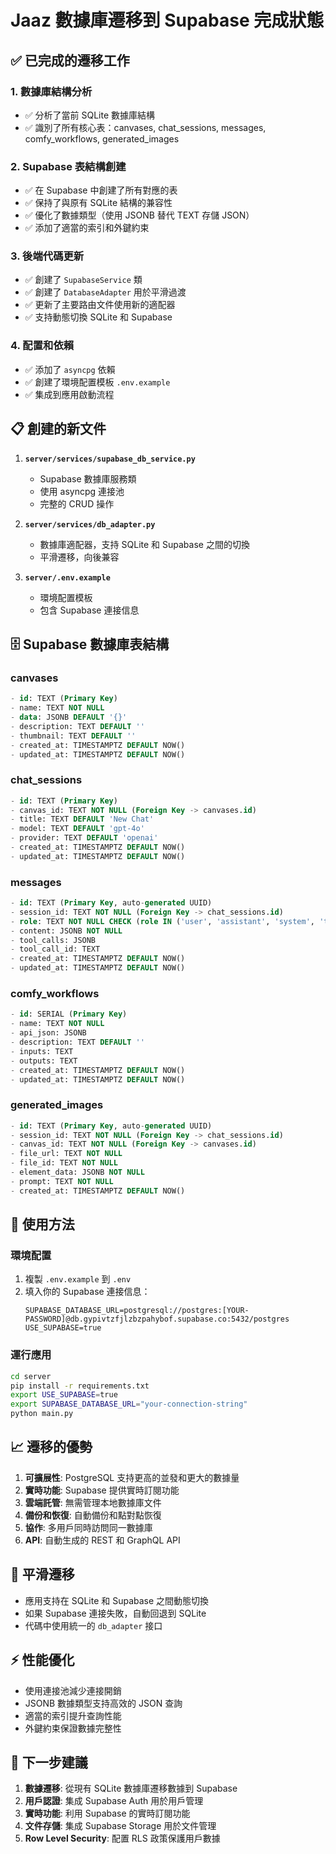 # Jaaz 數據庫遷移到 Supabase 完成狀態

## ✅ 已完成的遷移工作

### 1. 數據庫結構分析
- ✅ 分析了當前 SQLite 數據庫結構
- ✅ 識別了所有核心表：canvases, chat_sessions, messages, comfy_workflows, generated_images

### 2. Supabase 表結構創建
- ✅ 在 Supabase 中創建了所有對應的表
- ✅ 保持了與原有 SQLite 結構的兼容性
- ✅ 優化了數據類型（使用 JSONB 替代 TEXT 存儲 JSON）
- ✅ 添加了適當的索引和外鍵約束

### 3. 後端代碼更新
- ✅ 創建了 `SupabaseService` 類
- ✅ 創建了 `DatabaseAdapter` 用於平滑過渡
- ✅ 更新了主要路由文件使用新的適配器
- ✅ 支持動態切換 SQLite 和 Supabase

### 4. 配置和依賴
- ✅ 添加了 `asyncpg` 依賴
- ✅ 創建了環境配置模板 `.env.example`
- ✅ 集成到應用啟動流程

## 📋 創建的新文件

1. **`server/services/supabase_db_service.py`**
   - Supabase 數據庫服務類
   - 使用 asyncpg 連接池
   - 完整的 CRUD 操作

2. **`server/services/db_adapter.py`**
   - 數據庫適配器，支持 SQLite 和 Supabase 之間的切換
   - 平滑遷移，向後兼容

3. **`server/.env.example`**
   - 環境配置模板
   - 包含 Supabase 連接信息

## 🗄️ Supabase 數據庫表結構

### canvases
```sql
- id: TEXT (Primary Key)
- name: TEXT NOT NULL
- data: JSONB DEFAULT '{}'
- description: TEXT DEFAULT ''
- thumbnail: TEXT DEFAULT ''
- created_at: TIMESTAMPTZ DEFAULT NOW()
- updated_at: TIMESTAMPTZ DEFAULT NOW()
```

### chat_sessions
```sql
- id: TEXT (Primary Key)
- canvas_id: TEXT NOT NULL (Foreign Key -> canvases.id)
- title: TEXT DEFAULT 'New Chat'
- model: TEXT DEFAULT 'gpt-4o'
- provider: TEXT DEFAULT 'openai'
- created_at: TIMESTAMPTZ DEFAULT NOW()
- updated_at: TIMESTAMPTZ DEFAULT NOW()
```

### messages
```sql
- id: TEXT (Primary Key, auto-generated UUID)
- session_id: TEXT NOT NULL (Foreign Key -> chat_sessions.id)
- role: TEXT NOT NULL CHECK (role IN ('user', 'assistant', 'system', 'tool'))
- content: JSONB NOT NULL
- tool_calls: JSONB
- tool_call_id: TEXT
- created_at: TIMESTAMPTZ DEFAULT NOW()
- updated_at: TIMESTAMPTZ DEFAULT NOW()
```

### comfy_workflows
```sql
- id: SERIAL (Primary Key)
- name: TEXT NOT NULL
- api_json: JSONB
- description: TEXT DEFAULT ''
- inputs: TEXT
- outputs: TEXT
- created_at: TIMESTAMPTZ DEFAULT NOW()
- updated_at: TIMESTAMPTZ DEFAULT NOW()
```

### generated_images
```sql
- id: TEXT (Primary Key, auto-generated UUID)
- session_id: TEXT NOT NULL (Foreign Key -> chat_sessions.id)
- canvas_id: TEXT NOT NULL (Foreign Key -> canvases.id)
- file_url: TEXT NOT NULL
- file_id: TEXT NOT NULL
- element_data: JSONB NOT NULL
- prompt: TEXT NOT NULL
- created_at: TIMESTAMPTZ DEFAULT NOW()
```

## 🚀 使用方法

### 環境配置
1. 複製 `.env.example` 到 `.env`
2. 填入你的 Supabase 連接信息：
   ```
   SUPABASE_DATABASE_URL=postgresql://postgres:[YOUR-PASSWORD]@db.gypivtzfjlzbzpahybof.supabase.co:5432/postgres
   USE_SUPABASE=true
   ```

### 運行應用
```bash
cd server
pip install -r requirements.txt
export USE_SUPABASE=true
export SUPABASE_DATABASE_URL="your-connection-string"
python main.py
```

## 📈 遷移的優勢

1. **可擴展性**: PostgreSQL 支持更高的並發和更大的數據量
2. **實時功能**: Supabase 提供實時訂閱功能
3. **雲端託管**: 無需管理本地數據庫文件
4. **備份和恢復**: 自動備份和點對點恢復
5. **協作**: 多用戶同時訪問同一數據庫
6. **API**: 自動生成的 REST 和 GraphQL API

## 🔄 平滑遷移

- 應用支持在 SQLite 和 Supabase 之間動態切換
- 如果 Supabase 連接失敗，自動回退到 SQLite
- 代碼中使用統一的 `db_adapter` 接口

## ⚡ 性能優化

- 使用連接池減少連接開銷
- JSONB 數據類型支持高效的 JSON 查詢
- 適當的索引提升查詢性能
- 外鍵約束保證數據完整性

## 🎯 下一步建議

1. **數據遷移**: 從現有 SQLite 數據庫遷移數據到 Supabase
2. **用戶認證**: 集成 Supabase Auth 用於用戶管理
3. **實時功能**: 利用 Supabase 的實時訂閱功能
4. **文件存儲**: 集成 Supabase Storage 用於文件管理
5. **Row Level Security**: 配置 RLS 政策保護用戶數據